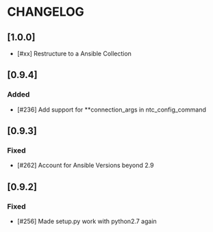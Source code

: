 # CHANGELOG

## [1.0.0]
- [#xx] Restructure to a Ansible Collection

## [0.9.4]

### Added
- [#236] Add support for **connection_args in ntc_config_command


## [0.9.3]

### Fixed
- [#262] Account for Ansible Versions beyond 2.9


## [0.9.2]

### Fixed
- [#256] Made setup.py work with python2.7 again
